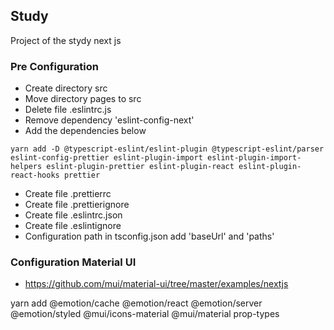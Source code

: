 ## Study

Project of the stydy next js

### Pre Configuration

* Create directory src
* Move directory pages to src
* Delete file .eslintrc.js
* Remove dependency 'eslint-config-next'
* Add the dependencies below

```
yarn add -D @typescript-eslint/eslint-plugin @typescript-eslint/parser eslint-config-prettier eslint-plugin-import eslint-plugin-import-helpers eslint-plugin-prettier eslint-plugin-react eslint-plugin-react-hooks prettier
```

* Create file .prettierrc
* Create file .prettierignore
* Create file .eslintrc.json
* Create file .eslintignore
* Configuration path in tsconfig.json add 'baseUrl' and  'paths'


### Configuration Material UI

* https://github.com/mui/material-ui/tree/master/examples/nextjs

yarn add @emotion/cache @emotion/react @emotion/server @emotion/styled @mui/icons-material @mui/material prop-types

